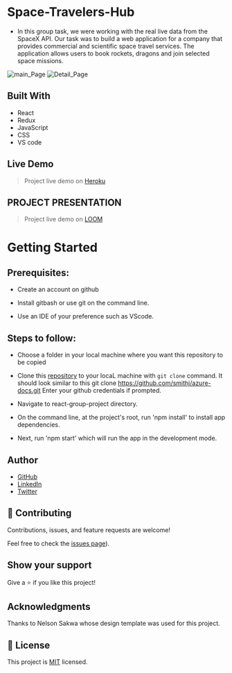 # Space-Travelers-Hub
- In this group task, we were working with the real live data from the SpaceX API. Our task was to build a web application for a company that provides commercial and scientific space travel services. The application allows users to book rockets, dragons and join selected space missions.

![main_Page](https://github.com/zemola/metrics-webapp/blob/feature/basic-structure/src/images/main.png)
![Detail_Page](https://github.com/zemola/metrics-webapp/blob/feature/basic-structure/src/images/detail.png)

## Built With

- React
- Redux
- JavaScript
- CSS
- VS code

## Live Demo

> Project live demo on [Heroku](https://coviidd.herokuapp.com/)

## PROJECT PRESENTATION

> Project live demo on [LOOM](https://www.loom.com/share/684ec67477ea4b3995e448a328a6ff30)

# Getting Started
## Prerequisites:


- Create an account on github

- Install gitbash or use git on the command line.

- Use an IDE of your preference such as VScode.

## Steps to follow:

- Choose a folder in your local machine where you want this repository to be copied

- Clone this [repository](https://github.com/zemola/metrics-webapp.git) to your locaL machine with `git clone` command.
It should look similar to this git clone https://github.com/smithj/azure-docs.git Enter your github credentials if prompted.

- Navigate to react-group-project directory.

- On the command line, at the project's root, run 'npm install' to install app dependencies.

- Next, run 'npm start' which will run the app in the development mode.


## Author


- [GitHub](https://github.com/zemola)
- [LinkedIn](https://www.linkedin.com/in/olatunjiazeem/)
- [Twitter](https://twitter.com/zemolat)

## 🤝 Contributing

Contributions, issues, and feature requests are welcome!

Feel free to check the [issues page](https://github.com/zemola/metrics-webapp/issues)).

## Show your support

Give a ⭐️ if you like this project!

## Acknowledgments
Thanks to Nelson Sakwa whose design template was used for this project.

## 📝 License

This project is [MIT](./MIT.md) licensed.
